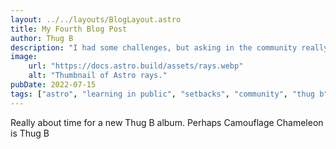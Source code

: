 ```yaml
---
layout: ../../layouts/BlogLayout.astro
title: My Fourth Blog Post
author: Thug B
description: "I had some challenges, but asking in the community really helped!"
image:
    url: "https://docs.astro.build/assets/rays.webp"
    alt: "Thumbnail of Astro rays."
pubDate: 2022-07-15
tags: ["astro", "learning in public", "setbacks", "community", "thug b"]
---
```


Really about time for a new Thug B album. Perhaps Camouflage Chameleon is Thug B